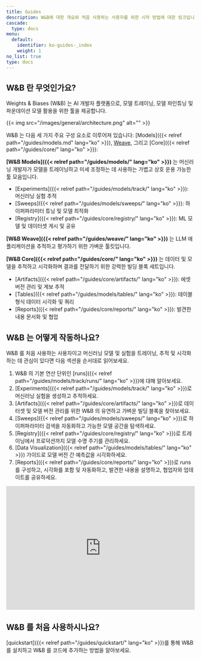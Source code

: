 ```yaml
---
title: Guides
description: W&B에 대한 개요와 처음 사용하는 사용자를 위한 시작 방법에 대한 링크입니다.
cascade:
  type: docs
menu:
  default:
    identifier: ko-guides-_index
    weight: 1
no_list: true
type: docs
---
```


## W&B 란 무엇인가요?

Weights & Biases (W&B) 는 AI 개발자 플랫폼으로, 모델 트레이닝, 모델 파인튜닝 및 파운데이션 모델 활용을 위한 툴을 제공합니다.

{{< img src="/images/general/architecture.png" alt="" >}}

W&B 는 다음 세 가지 주요 구성 요소로 이루어져 있습니다: [Models]({{< relref path="/guides/models.md" lang="ko" >}}), [Weave](https://wandb.github.io/weave/), 그리고 [Core]({{< relref path="/guides/core/" lang="ko" >}}):

**[W&B Models]({{< relref path="/guides/models/" lang="ko" >}})** 는 머신러닝 개발자가 모델을 트레이닝하고 미세 조정하는 데 사용하는 가볍고 상호 운용 가능한 툴 모음입니다.
- [Experiments]({{< relref path="/guides/models/track/" lang="ko" >}}): 머신러닝 실험 추적
- [Sweeps]({{< relref path="/guides/models/sweeps/" lang="ko" >}}): 하이퍼파라미터 튜닝 및 모델 최적화
- [Registry]({{< relref path="/guides/core/registry/" lang="ko" >}}): ML 모델 및 데이터셋 게시 및 공유

**[W&B Weave]({{< relref path="/guides/weave/" lang="ko" >}})** 는 LLM 애플리케이션을 추적하고 평가하기 위한 가벼운 툴킷입니다.

**[W&B Core]({{< relref path="/guides/core/" lang="ko" >}})** 는 데이터 및 모델을 추적하고 시각화하며 결과를 전달하기 위한 강력한 빌딩 블록 세트입니다.
- [Artifacts]({{< relref path="/guides/core/artifacts/" lang="ko" >}}): 에셋 버전 관리 및 계보 추적
- [Tables]({{< relref path="/guides/models/tables/" lang="ko" >}}): 테이블 형식 데이터 시각화 및 쿼리
- [Reports]({{< relref path="/guides/core/reports/" lang="ko" >}}): 발견한 내용 문서화 및 협업

## W&B 는 어떻게 작동하나요?

W&B 를 처음 사용하는 사용자이고 머신러닝 모델 및 실험을 트레이닝, 추적 및 시각화하는 데 관심이 있다면 다음 섹션을 순서대로 읽어보세요.

1. W&B 의 기본 연산 단위인 [runs]({{< relref path="/guides/models/track/runs/" lang="ko" >}})에 대해 알아보세요.
2. [Experiments]({{< relref path="/guides/models/track/" lang="ko" >}})로 머신러닝 실험을 생성하고 추적하세요.
3. [Artifacts]({{< relref path="/guides/core/artifacts/" lang="ko" >}})로 데이터셋 및 모델 버전 관리를 위한 W&B 의 유연하고 가벼운 빌딩 블록을 찾아보세요.
4. [Sweeps]({{< relref path="/guides/models/sweeps/" lang="ko" >}})로 하이퍼파라미터 검색을 자동화하고 가능한 모델 공간을 탐색하세요.
5. [Registry]({{< relref path="/guides/core/registry/" lang="ko" >}})로 트레이닝에서 프로덕션까지 모델 수명 주기를 관리하세요.
6. [Data Visualization]({{< relref path="/guides/models/tables/" lang="ko" >}}) 가이드로 모델 버전 간 예측값을 시각화하세요.
7. [Reports]({{< relref path="/guides/core/reports/" lang="ko" >}})로 runs를 구성하고, 시각화를 포함 및 자동화하고, 발견한 내용을 설명하고, 협업자와 업데이트를 공유하세요.

<iframe width="100%" height="330" src="https://www.youtube.com/embed/tHAFujRhZLA" title="Weights &amp; Biases End-to-End Demo" frameborder="0" allow="accelerometer; autoplay; clipboard-write; encrypted-media; gyroscope; picture-in-picture; web-share" allowfullscreen></iframe>

## W&B 를 처음 사용하시나요?

[quickstart]({{< relref path="/guides/quickstart/" lang="ko" >}})를 통해 W&B 를 설치하고 W&B 를 코드에 추가하는 방법을 알아보세요.
